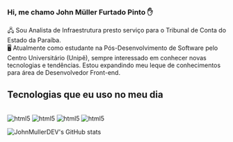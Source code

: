 ### Hi, me chamo John Müller Furtado Pinto ✋

🖧 Sou Analista de Infraestrutura presto serviço para o Tribunal de Conta do Estado da Paraíba.  
🖥️ Atualmente como estudante na Pós-Desenvolvimento de Software pelo Centro Universitário (Unipê), sempre interessado em conhecer novas tecnologias e tendências. Estou expandindo meu leque de conhecimentos para área de Desenvolvedor Front-end. 
 

## Tecnologias que eu uso no meu dia

<div style="display: inline_block"><br/>
<img aling="center" alt ="html5" src="https://img.shields.io/badge/HTML5-E34F26?style=for-the-badge&logo=html5&logoColor=white">
<img aling="center" alt ="html5" src="https://img.shields.io/badge/CSS3-1572B6?style=for-the-badge&logo=css3&logoColor=white">
<img aling="center" alt ="html5" src="https://img.shields.io/badge/JavaScript-F7DF1E?style=for-the-badge&logo=javascript&logoColor=black">
<img aling="center" alt ="html5" src="https://img.shields.io/badge/React-20232A?style=for-the-badge&logo=react&logoColor=61DAFB">
<div>
<div>

![JohnMullerDEV's GitHub stats](https://github-readme-stats.vercel.app/api?username=johnMullerdev&show_icons=true&theme=dracula)
